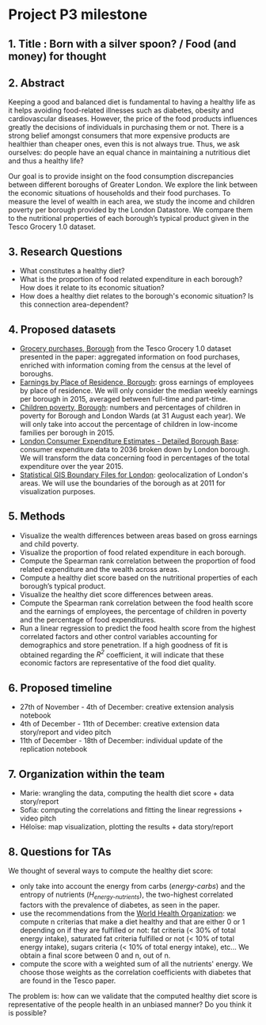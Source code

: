 # Project P3 milestone

## 1. Title : Born with a silver spoon? / Food (and money) for thought


## 2. Abstract
Keeping a good and balanced diet is fundamental to having a healthy life as it helps avoiding food-related illnesses such as diabetes, obesity and cardiovascular diseases. However, the price of the food products influences greatly the decisions of individuals in purchasing them or not. There is a strong belief amongst consumers that more expensive products are healthier than cheaper ones, even this is not always true. Thus, we ask ourselves: do people have an equal chance in maintaining a nutritious diet and thus a healthy life?

Our goal is to provide insight on the food consumption discrepancies between different boroughs of Greater London. We explore the link between the economic situations of households and their food purchases. To measure the level of wealth in each area, we study the income and children poverty per borough provided by the London Datastore. We compare them to the nutritional properties of each borough’s typical product given in the Tesco Grocery 1.0 dataset. 


## 3. Research Questions
- What constitutes a healthy diet?
- What is the proportion of food related expenditure in each borough? How does it relate to its economic situation?
- How does a healthy diet relates to the borough's economic situation? Is this connection area-dependent?

## 4. Proposed datasets
- [Grocery purchases, Borough](https://figshare.com/articles/dataset/Area-level_grocery_purchases/7796666?backTo=/collections/Tesco_Grocery_1_0/4769354) from the Tesco Grocery 1.0 dataset presented in the paper:  aggregated information on food purchases, enriched with information coming from the census at the level of boroughs.
- [Earnings by Place of Residence, Borough](https://data.london.gov.uk/dataset/earnings-place-residence-borough): gross earnings of employees by place of residence. We will only consider the median weekly earnings per borough in 2015, averaged between full-time and part-time.
- [Children poverty, Borough](https://data.london.gov.uk/dataset/children-poverty-borough): numbers and percentages of children in poverty for Borough and London Wards (at 31 August each year). We will only take into accout the percentage of children in low-income families per borough in 2015.
- [London Consumer Expenditure Estimates - Detailed Borough Base](https://data.london.gov.uk/dataset/london-consumer-expenditure-estimates-2011-2036): consumer expenditure data to 2036 broken down by London borough. We will transform the data concerning food in percentages of the total expenditure over the year 2015.
- [Statistical GIS Boundary Files for London](https://data.london.gov.uk/dataset/statistical-gis-boundary-files-london): geolocalization of London's areas. We will use the boundaries of the borough as at 2011 for visualization purposes.

## 5. Methods
- Visualize the wealth differences between areas based on gross earnings and child poverty.
- Visualize the proportion of food related expenditure in each borough.
- Compute the Spearman rank correlation between the proportion of food related expenditure and the wealth across areas.
- Compute a healthy diet score based on the nutritional properties of each borough’s typical product.
- Visualize the healthy diet score differences between areas.
- Compute the Spearman rank correlation between the food health score and the earnings of employees, the percentage of children in poverty and the percentage of food expenditures. 
- Run a linear regression to predict the food health score from the highest correlated factors and other control variables accounting for demographics and store penetration. If a high goodness of fit is obtained regarding the <i>R<sup>2</sup></i> coefficient, it will indicate that these economic factors are representative of the food diet quality. 


## 6. Proposed timeline
- 27th of November - 4th of December:  creative extension analysis notebook
- 4th of December - 11th of December: creative extension data story/report and video pitch
- 11th of December - 18th of December: individual update of the replication notebook 


## 7. Organization within the team
- Marie: wrangling the data, computing the health diet score + data story/report
- Sofia: computing the correlations and fitting the linear regressions + video pitch
- Héloïse: map visualization, plotting the results + data story/report


## 8. Questions for TAs 
We thought of several ways to compute the healthy diet score:
- only take into account the energy from carbs (<i>energy-carbs</i>) and the entropy of nutrients (<i>H<sub>energy-nutrients</sub></i>), the two-highest correlated factors with the prevalence of diabetes, as seen in the paper.
- use the recommendations from the [World Health Organization](https://www.who.int/news-room/fact-sheets/detail/healthy-diet): we compute n criterias that make a diet healthy and that are either 0 or 1 depending on if they are fulfilled or not: fat criteria (< 30% of total energy intake), saturated fat criteria fulfilled or not (< 10% of total energy intake), sugars criteria (< 10% of total energy intake), etc... We obtain a final score between 0 and n, out of n.
- compute the score with a weighted sum of all the nutrients' energy. We choose those weights as the correlation coefficients with diabetes that are found in the Tesco paper. 

The problem is: how can we validate that the computed healthy diet score is representative of the people health in an unbiased manner? Do you think it is possible?
